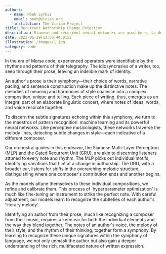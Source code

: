 ```yaml
---
authors:
  - name: Noah Syrkis
    email: noah@virian.org
    institution: The Virian Project
title: Recurrent Authorship Change Detection
description: Siamese and recurrent neural networks are used here, to detect changes in authorship in consecutives paragraphs of text, akin to finding fingerprints in prose. Authorship change detection is used in forensics, cybersecurity, literary research, and more.
date: 2023-05-29T13:50:44.015Z
illustration: /images/1.jpg
category: code
---
```

In the era of Morse code, experienced operators were identifiable by the rhythms and patterns of their telegraphy. The idiosyncrasies of a writer, too, seep through their prose, leaving an indelible mark of identity.

An author's prose is their symphony—their choice of words, narrative pacing, and sentence construction make up the distinctive notes. The melodies of meaning and harmonies of style coalesce into a complex composition, unique and telling. Each piece of writing, thus, emerges as an integral part of an elaborate linguistic concert, where notes of ideas, words, and voice resonate together.

To discern the subtle signatures echoing within this symphony, we turn to the maestros of pattern recognition: machine learning and its powerful neural networks. Like perceptive musicologists, these networks traverse the melody lines, detecting subtle changes in style—each indicative of a different composer.

Our orchestral guides in this endeavor, the Siamese Multi-Layer Perceptron (MLP) and the Gated Recurrent Unit (GRU), are akin to discerning listeners attuned to every note and rhythm. The MLP picks out individual motifs, identifying variations that hint at a change in authorship. The GRU, with a broader ear, listens for shifts in the overarching melodic structure, distinguishing where one composer's contribution ends and another begins.

As the models attune themselves to these individual compositions, we refine and calibrate them. This process of 'hyperparameter optimization' is much like fine-tuning an instrument to strike the perfect note. With careful adjustment, our models learn to recognize the subtleties of each author's 'literary melody'.

Identifying an author from their prose, much like recognizing a composer from their music, requires a keen ear for both the individual elements and the way they blend together. The notes of an author's voice, the melody of their style, and the rhythm of their thinking, together form a symphony. By learning to recognize these unique signatures within the symphony of language, we not only unmask the author but also gain a deeper understanding of the rich, multifaceted nature of written expression.